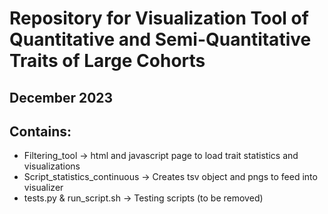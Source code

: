 # Repository for Visualization Tool of Quantitative and Semi-Quantitative Traits of Large Cohorts
## December 2023

## Contains: 
- Filtering_tool -> html and javascript page to load trait statistics and visualizations
- Script_statistics_continuous -> Creates tsv object and pngs to feed into visualizer
- tests.py & run_script.sh -> Testing scripts (to be removed)
